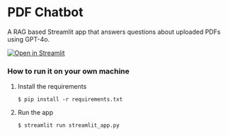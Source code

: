 # PDF Chatbot

A RAG based Streamlit app that answers questions about uploaded PDFs using GPT-4o.

[![Open in Streamlit](https://static.streamlit.io/badges/streamlit_badge_black_white.svg)](https://pdfchatbot-nr5ql064n9g.streamlit.app/)


### How to run it on your own machine

1. Install the requirements

   ```
   $ pip install -r requirements.txt
   ```

2. Run the app

   ```
   $ streamlit run streamlit_app.py
   ```
